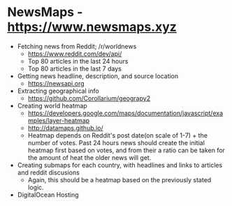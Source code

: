 # NewsMaps - https://www.newsmaps.xyz
* Fetching news from Reddit; /r/worldnews
  * https://www.reddit.com/dev/api/
  * Top 80 articles in the last 24 hours
  * Top 80 articles in the last 7 days
* Getting news headline, description, and source location
  * https://newsapi.org
* Extracting geographical info
  * https://github.com/Corollarium/geograpy2
* Creating world heatmap
  * https://developers.google.com/maps/documentation/javascript/examples/layer-heatmap
  * http://datamaps.github.io/
  * Heatmap depends on Reddit's post date(on scale of 1-7) + the number of votes. Past 24 hours news should create the initial heatmap first based on votes, and from their a ratio can be taken for the amount of heat the older news will get.
* Creating submaps for each country, with headlines and links to articles and reddit discusions
  * Again, this should be a heatmap based on the previously stated logic.
* DigitalOcean Hosting
